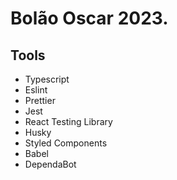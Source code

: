 # Bolão Oscar 2023.

## Tools

- Typescript
- Eslint
- Prettier
- Jest
- React Testing Library
- Husky
- Styled Components
- Babel
- DependaBot
